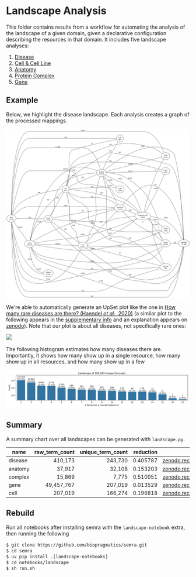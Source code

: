 # Landscape Analysis

This folder contains results from a workflow for automating the analysis of the
landscape of a given domain, given a declarative configuration describing the
resources in that domain. It includes five landscape analyses:

1. [Disease](disease/disease-landscape.ipynb)
2. [Cell & Cell Line](cell/cell-landscape.ipynb)
3. [Anatomy](anatomy/anatomy-landscape.ipynb)
4. [Protein Complex](complex/complex-landscape.ipynb)
5. [Gene](gene/gene-landscape.ipynb)

## Example

Below, we highlight the disease landscape. Each analysis creates a graph of the
processed mappings.

![](disease/graph.svg)

We're able to automatically generate an UpSet plot like the one in
[How many rare diseases are there? (Haendel _et al._, 2020)](https://doi.org/10.1038/d41573-019-00180-y)
(a similar plot to the following appears in the
[supplementary info](https://media.nature.com/original/magazine-assets/d41573-019-00180-y/17308594)
and an explanation appears on [zenodo](https://zenodo.org/records/3478576)).
Note that our plot is about all diseases, not specifically rare ones:

![](disease/landscape_upset.svg)

The following histogram estimates how many diseases there are. Importantly, it
shows how many show up in a single resource, how many show up in all resources,
and how many show up in a few

![](disease/landscape_histogram.svg)

## Summary

A summary chart over all landscapes can be generated with `landscape.py`.

| name    | raw_term_count | unique_term_count | reduction |                                                                download |
| ------- | -------------: | ----------------: | --------: | ----------------------------------------------------------------------: |
| disease |        410,173 |           243,730 |  0.405787 | [zenodo.record:11091886](https://bioregistry.io/zenodo.record:11091886) |
| anatomy |         37,917 |            32,108 |  0.153203 | [zenodo.record:11091803](https://bioregistry.io/zenodo.record:11091803) |
| complex |         15,869 |             7,775 |  0.510051 | [zenodo.record:11091422](https://bioregistry.io/zenodo.record:11091422) |
| gene    |     49,457,767 |           207,019 |  0.013529 | [zenodo.record:11092013](https://bioregistry.io/zenodo.record:11092013) |
| cell    |        207,019 |           166,274 |  0.196818 | [zenodo.record:11091581](https://bioregistry.io/zenodo.record:11091581) |

## Rebuild

Run all notebooks after installing semra with the `landscape-notebook` extra,
then running the following

```console
$ git clone https://github.com/biopragmatics/semra.git
$ cd semra
$ uv pip install .[landscape-notebooks]
$ cd notebooks/landscape
$ sh run.sh
```
